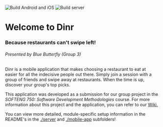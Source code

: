 ![Build Android and iOS](https://github.com/PreetPatel/Dinr/workflows/Build%20Android%20and%20iOS/badge.svg)
![Build server](https://github.com/PreetPatel/Dinr/workflows/Build%20server/badge.svg)

# Welcome to Dinr 
### Because restaurants can't swipe left!
###### _Presented by Blue Butterfly (Group 3)_

Dinr is a mobile application that makes choosing a restaurant to eat at easier for all the indecisive people out there. Simply join a session with a group of friends and swipe away at restaurants. When the time is up, discover your group's top picks.

This application was developed as a submission for our group project in the _SOFTENG 750: Software Development Methodologies_ course. For more information about this project and the application, you can refer to our [Wiki.](https://github.com/PreetPatel/Dinr/wiki)

You can view more detailed, module-specific setup information in the README's in the [./server](https://github.com/PreetPatel/Dinr/tree/master/server) and [./mobile-app](https://github.com/PreetPatel/Dinr/tree/master/mobile-app) subfolders!
